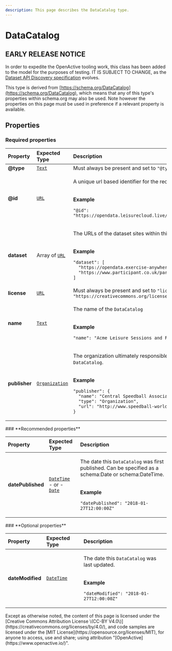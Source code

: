 ```yaml
---
description: This page describes the DataCatalog type.
---
```


# DataCatalog

## **EARLY RELEASE NOTICE**

In order to expedite the OpenActive tooling work, this class has been added to the model for the purposes of testing. IT IS SUBJECT TO CHANGE, as the [Dataset API Discovery specification](https://www.openactive.io/dataset-api-discovery/EditorsDraft/) evolves.

This type is derived from [https://schema.org/DataCatalog](https://schema.org/DataCatalog), which means that any of this type's properties within schema.org may also be used. Note however the properties on this page must be used in preference if a relevant property is available.

## **Properties**

### **Required properties**

<table>
  <thead>
    <tr>
      <th style="text-align:left">Property</th>
      <th style="text-align:left">Expected Type</th>
      <th style="text-align:left">Description</th>
    </tr>
  </thead>
  <tbody>
    <tr>
      <td style="text-align:left"><b>@type</b>
      </td>
      <td style="text-align:left"> <a href="https://schema.org/Text"><code>Text</code></a>
      </td>
      <td style="text-align:left">Must always be present and set to <code>&quot;@type&quot;: &quot;DataCatalog&quot;</code>
      </td>
    </tr>
    <tr>
      <td style="text-align:left"><b>@id</b>
      </td>
      <td style="text-align:left"> <a href="https://schema.org/URL"><code>URL</code></a>
      </td>
      <td style="text-align:left">
        <p>A unique url based identifier for the record</p>
        <p>
          <br /><b>Example</b>
        </p>
        <p><code>&quot;@id&quot;: &quot;https://opendata.leisurecloud.live/api/datacatalog12345&quot;</code>
        </p>
      </td>
    </tr>
    <tr>
      <td style="text-align:left"><b>dataset</b>
      </td>
      <td style="text-align:left">Array of <a href="https://schema.org/URL"><code>URL</code></a>
      </td>
      <td style="text-align:left">
        <p>The URLs of the dataset sites within this <code>DataCatalog</code>.</p>
        <p>
          <br /><b>Example</b>
        </p>
        <p><code>&quot;dataset&quot;: [<br />  &quot;https://opendata.exercise-anywhere.com/&quot;,<br />  &quot;https://www.participant.co.uk/participant/openactive/&quot;<br />]</code>
        </p>
      </td>
    </tr>
    <tr>
      <td style="text-align:left"><b>license</b>
      </td>
      <td style="text-align:left"> <a href="https://schema.org/URL"><code>URL</code></a>
      </td>
      <td style="text-align:left">Must always be present and set to <code>&quot;license&quot;: &quot;https://creativecommons.org/licenses/by/4.0/&quot;</code>
      </td>
    </tr>
    <tr>
      <td style="text-align:left"><b>name</b>
      </td>
      <td style="text-align:left"> <a href="https://schema.org/Text"><code>Text</code></a>
      </td>
      <td style="text-align:left">
        <p>The name of the <code>DataCatalog</code>
        </p>
        <p>
          <br /><b>Example</b>
        </p>
        <p><code>&quot;name&quot;: &quot;Acme Leisure Sessions and Facilities&quot;</code>
        </p>
      </td>
    </tr>
    <tr>
      <td style="text-align:left"><b>publisher</b>
      </td>
      <td style="text-align:left"> <a href="https://developer.openactive.io/data-model/types/organization"><code>Organization</code></a>
      </td>
      <td style="text-align:left">
        <p>The organization ultimately responsible for maintaining this <code>DataCatalog</code>.</p>
        <p>
          <br /><b>Example</b>
        </p>
        <p><code>&quot;publisher&quot;: {<br />  &quot;name&quot;: &quot;Central Speedball Association&quot;,<br />  &quot;type&quot;: &quot;Organization&quot;,<br />  &quot;url&quot;: &quot;http://www.speedball-world.com&quot;<br />}</code>
        </p>
      </td>
    </tr>
  </tbody>
</table>### **Recommended properties**

<table>
  <thead>
    <tr>
      <th style="text-align:left">Property</th>
      <th style="text-align:left">Expected Type</th>
      <th style="text-align:left">Description</th>
    </tr>
  </thead>
  <tbody>
    <tr>
      <td style="text-align:left"><b>datePublished</b>
      </td>
      <td style="text-align:left"> <a href="https://schema.org/DateTime"><code>DateTime</code></a>
        <br />- or -
        <br /><a href="https://schema.org/Date"><code>Date</code></a>
      </td>
      <td style="text-align:left">
        <p>The date this <code>DataCatalog</code> was first published. Can be specified
          as a schema:Date or schema:DateTime.</p>
        <p>
          <br /><b>Example</b>
        </p>
        <p><code>&quot;datePublished&quot;: &quot;2018-01-27T12:00:00Z&quot;</code>
        </p>
      </td>
    </tr>
  </tbody>
</table>### **Optional properties**

<table>
  <thead>
    <tr>
      <th style="text-align:left">Property</th>
      <th style="text-align:left">Expected Type</th>
      <th style="text-align:left">Description</th>
    </tr>
  </thead>
  <tbody>
    <tr>
      <td style="text-align:left"><b>dateModified</b>
      </td>
      <td style="text-align:left"> <a href="https://schema.org/DateTime"><code>DateTime</code></a>
      </td>
      <td style="text-align:left">
        <p>The date this <code>DataCatalog</code> was last updated.</p>
        <p>
          <br /><b>Example</b>
        </p>
        <p><code>&quot;dateModified&quot;: &quot;2018-01-27T12:00:00Z&quot;</code>
        </p>
      </td>
    </tr>
  </tbody>
</table>Except as otherwise noted, the content of this page is licensed under the [Creative Commons Attribution License \(CC-BY V4.0\)](https://creativecommons.org/licenses/by/4.0/), and code samples are licensed under the [MIT License](https://opensource.org/licenses/MIT), for anyone to access, use and share; using attribution "[OpenActive](https://www.openactive.io/)".

